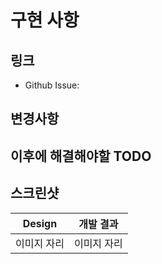 # 구현 사항
<!-- 이 PR이 해결하는 문제 -->

## 링크

- Github Issue: <!-- 연결된 깃헙 이슈 링크 -->

## 변경사항


## 이후에 해결해야할 TODO


## 스크린샷

| Design | 개발 결과 |
| -------| ------- |
|이미지 자리|이미지 자리|

